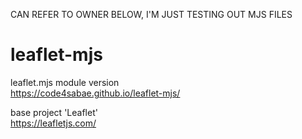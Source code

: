 CAN REFER TO OWNER BELOW, I'M JUST TESTING OUT MJS FILES

# leaflet-mjs
leaflet.mjs module version  
https://code4sabae.github.io/leaflet-mjs/  

base project 'Leaflet'    
https://leafletjs.com/  
